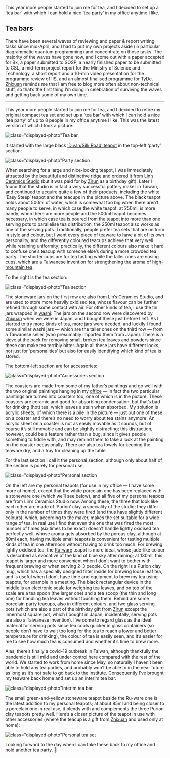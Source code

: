 This year more people started to join me for tea, and I decided to set up a ‘tea bar’ with which I can hold a nice ‘tea party’ in my office anytime I like.

## Tea bars

There have been several waves of reviewing and paper & report writing tasks since mid-April, and I had to put my own projects aside (in particular diagrammatic quantum programming) and concentrate on those tasks.
The majority of the waves have gone now, and I come out with a paper accepted for Bx, a paper submitted to SOSP, a nearly finished paper to be submitted to CSL, a mid-term project report for the Ministry of Science and Technology, a short report and a 10-min video presentation for the programme review of IIS, and an almost finalised programme for TyDe.
[Zhixuan](https://yangzhixuan.github.io) reminds me that I am free to blog more often about non-technical stuff, so that’s the first thing I’m doing in celebration of surviving the waves and getting back some of my own time.

---

This year more people started to join me for tea, and I decided to retire my original compact tea set and set up a ‘tea bar’ with which I can hold a nice ‘tea party’ of up to 8 people in my office anytime I like.
This was the latest version of which I took a picture:

![`class="displayed-photo"`Tea bar](tea-bar.jpeg)

It started with the large black [‘Divan/Silk Road’ teapot](http://pelidesign.com/websitepeli/divan/) in the top-left ‘party’ section:

![`class="displayed-photo"`Party section](party-section.jpeg)

When searching for a large and nice-looking teapot, I was immediately attracted by the beautiful and distinctive ridge and ordered it from [Lin’s Ceramics Studio](https://www.taurlia.com) (but it was paid for by [Zirun](https://ac.k331.one) as a birthday gift).
Later I found that the studio is in fact a very successful pottery maker in Taiwan, and continued to acquire quite a few of their products, including the white ‘Easy Steep’ teapot and the teacups in the picture above.
The black teapot holds about 500ml of water, which is somewhat too big when there aren’t many people to serve, in which case the white teapot, at 250ml, is more handy; when there are more people and the 500ml teapot becomes necessary, in which case tea is poured from the teapot into more than one serving pots to parallelise tea distribution, the 250ml teapot also works as one of the serving pots.
Traditionally, people prefer tea sets that are uniform in style and colour, but I want every piece of teaware to have a bit of its own personality, and the differently coloured teacups achieve that very well while retaining uniformity; practically, the different colours also make it hard to confuse one’s teacup with someone else’s during a more crowded tea party.
The shorter cups are for tea tasting while the taller ones are nosing cups, which are a Taiwanese invention for strengthening the aroma of [high-mountain tea](https://en.wikipedia.org/wiki/High-mountain_tea).

To the right is the tea section:

![`class="displayed-photo"`Tea section](tea-section.jpeg)

The stoneware jars on the first row are also from Lin’s Ceramics Studio, and are used to store more heavily oxidised tea, whose flavour can be further refined through some contact with air.
For other kinds of tea, I use the tin jars wrapped in [washi](https://en.wikipedia.org/wiki/Washi):
The jars on the second row were discovered by [Zhixuan](https://yangzhixuan.github.io) when we were in Japan, and I bought these just before I left.
As I started to try more kinds of tea, more jars were needed, and luckily I found some similar washi jars — which are the taller ones on the third row — from a Taiwanese seller (who presumably imported them from Japan).
There is a sieve at the back for removing small, broken tea leaves and powders since these can make tea terribly bitter.
Again all these jars have different looks, not just for ‘personalities’ but also for easily identifying which kind of tea is stored.

The bottom-left section are for accessories:

![`class="displayed-photo"`Accessories section](accessories-section.jpeg)

The coasters are made from some of my father’s paintings and go well with the two original paintings hanging in my [office](/blog/0008/) — in fact the two particular paintings are turned into coasters too, one of which is in the picture.
These coasters are ceramic and good for absorbing condensation, but that’s bad for drinking (hot) tea, which leaves a stain when absorbed.
My solution is acrylic sheets, of which there is a pile in the picture — just put one of these on a coaster and there’s no need to worry about tea stains anymore.
An acrylic sheet on a coaster is not as easily movable as it sounds, but of course it’s still movable and can be slightly distracting; this distraction, however, could be a feature rather than a bug, since it gives people something to fiddle with, and may remind them to take a look at the painting on the coaster occasionally.
There are also tea towels for keeping the teaware dry, and a tray for cleaning up the table.

For the last section I call it the personal section, although only about half of the section is purely for personal use:

![`class="displayed-photo"`Personal section](personal-section.jpeg)

On the left are my personal teapots (for use in my office — I have some more at home), except that the white porcelain one has been replaced with a stoneware one (which we’ll see below), and all five of my personal teapots are from Lin’s Ceramics Studio now.
Among these, the three that look like each other are made of ‘Purion’ clay, a speciality of the studio; they differ only in the number of times they were fired (and thus have slightly different colours), which, according to the maker, makes the set suitable for a wide range of tea.
In real use I find that even the one that was fired the most number of times (six times to be exact) doesn’t handle lightly oxidised tea perfectly well, whose aroma gets absorbed by the porous clay, although at 80ml each, having multiple small teapots is convenient for tasting multiple kinds of tea in one afternoon without having to drink too much.
For brewing lightly oxidised tea, the [Ru-ware](https://en.wikipedia.org/wiki/Ru_ware) teapot is more ideal, whose jade-like colour is described as evocative of the kind of blue sky after raining; at 130ml, this teapot is larger and more convenient when I don’t want to bother with frequent brewing or when serving 2–3 people.
On the right is a Purion clay mug, which has a specially designed filter inside for brewing loose leaf tea, and is useful when I don’t have time and equipment to brew my tea using teapots, for example in a meeting.
The black rectangular device in the middle is an electronic scale for weighing tea leaves, and on top of the scale are a tea spoon (the larger one) and a tea scoop (the thin and long one) for handling tea leaves without touching them.
Behind are some porcelain party teacups, also in different colours, and two glass serving pots (which are also a part of the birthday gift from [Zirun](https://ac.k331.one) except the innermost square pot, which I bought in Japan; incidentally, serving pots are also a Taiwanese invention).
I’ve come to regard glass as the ideal material for serving pots since tea cools quicker in glass containers (so people don’t have to wait too long for the tea to reach a lower and better temperature for drinking), the colour of tea is easily seen, and it’s easier for me to see how much tea is consumed and whether it’s time to brew more.

Alas, there’s finally a covid-19 outbreak in Taiwan, although thankfully the pandemic is still mild and under control here compared with the rest of the world.
We started to work from home since May, so naturally I haven’t been able to hold any tea parties, and probably won’t be able to in the near future as long as it’s not safe to go back to the institute.
Consequently I’ve brought my teaware back home and set up an interim tea bar:

![`class="displayed-photo"`Interim tea bar](interim-tea-bar.jpeg)

The small green-and-yellow stoneware teapot beside the Ru-ware one is the latest addition to my personal teapots; at about 85ml and being closer to a porcelain one in real use, it blends with and complements the three Purion clay teapots pretty well.
Here’s a closer picture of the teapot in use with other accessories (where the teacup is a gift from [Zhixuan](https://yangzhixuan.github.io) and used only at home):

![`class="displayed-photo"`Personal tea set](personal-tea-set.jpeg)

Looking forward to the day when I can take these back to my office and hold another tea party. 🎉